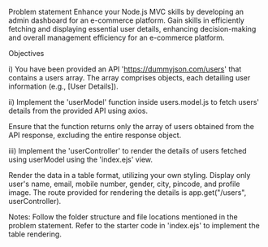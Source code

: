 Problem statement
Enhance your Node.js MVC skills by developing an admin dashboard for an e-commerce platform. Gain skills in efficiently fetching and displaying essential user details, enhancing decision-making and overall management efficiency for an e-commerce platform.

Objectives

i) You have been provided an API 'https://dummyjson.com/users' that contains a users array. The array comprises objects, each detailing user information (e.g., [User Details]).

ii) Implement the 'userModel' function inside users.model.js to fetch users' details from the provided API using axios.

Ensure that the function returns only the array of users obtained from the API response, excluding the entire response object.

iii) Implement the 'userController' to render the details of users fetched using userModel using the 'index.ejs' view.

Render the data in a table format, utilizing your own styling.
Display only user's name, email, mobile number, gender, city, pincode, and profile image.
The route provided for rendering the details is app.get("/users", userController).

Notes:
Follow the folder structure and file locations mentioned in the problem statement.
Refer to the starter code in 'index.ejs' to implement the table rendering.
